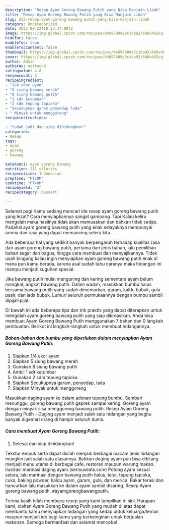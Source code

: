 ```yaml
---
description: "Resep Ayam Goreng Bawang Putih yang Bisa Manjain Lidah"
title: "Resep Ayam Goreng Bawang Putih yang Bisa Manjain Lidah"
slug: 252-resep-ayam-goreng-bawang-putih-yang-bisa-manjain-lidah
category: Uncategorized
date: 2022-08-22T18:13:37.887Z
image: https://img-global.cpcdn.com/recipes/94697909e3c1da92/680x482cq70/ayam-goreng-bawang-putih-foto-resep-utama.jpg
hideToc: false
enableToc: true
enableTocContent: false
thumbnail: https://img-global.cpcdn.com/recipes/94697909e3c1da92/680x482cq70/ayam-goreng-bawang-putih-foto-resep-utama.jpg
cover: https://img-global.cpcdn.com/recipes/94697909e3c1da92/680x482cq70/ayam-goreng-bawang-putih-foto-resep-utama.jpg
author: Admin
authorAv: notfound
ratingvalue: 4.8
reviewcount: 3
recipeingredient:
- "1/4 ekor ayam"
- "5 siung bawang merah"
- "8 siung bawang putih"
- "1 sdt ketumbar"
- "2 sdm tepung tapioka"
- "Secukupnya garam penyedap lada"
- " Minyak untuk menggoreng"
recipeinstructions:

- "Sudah jadi dan siap dihidangkan!"
categories:
- Resep
tags:
- ayam
- goreng
- bawang

katakunci: ayam goreng bawang 
nutrition: 211 calories
recipecuisine: Indonesian
preptime: "PT29M"
cooktime: "PT40M"
recipeyield: "2"
recipecategory: Dessert

---
```



Selamat pagi Kamu sedang mencari ide resep ayam goreng bawang putih yang lezat? Cara menyiapkannya sangat gampang. Tapi Kalau keliru mengolah maka hasilnya tidak akan memuaskan dan bahkan tidak sedap. Padahal ayam goreng bawang putih yang enak selayaknya mempunyai aroma dan rasa yang dapat memancing selera kita.


Ada beberapa hal yang sedikit banyak berpengaruh terhadap kualitas rasa dari ayam goreng bawang putih, pertama dari jenis bahan, lalu pemilihan bahan segar dan bagus, hingga cara membuat dan menyajikannya. Tidak usah bingung kalau ingin menyiapkan ayam goreng bawang putih enak di mana pun kamu berada, karena asal sudah tahu caranya maka hidangan ini mampu menjadi suguhan spesial.

Jika bawang putih mulai menguning dan kering sementara ayam belum mangkat, angkat bawang putih. Dalam wadah, masukkan bumbu halus bersama bawang putih yang sudah dimemarkan, garam, kaldu bubuk, gula pasir, dan lada bubuk. Lumuri seluruh permukaannya dengan bumbu sambil dipijat-pijat.


Di bawah ini ada beberapa tips dan trik praktis yang dapat diterapkan untuk mengolah ayam goreng bawang putih yang siap dikreasikan. Anda bisa membuat Ayam Goreng Bawang Putih menggunakan 7 bahan dan 0 langkah pembuatan. Berikut ini langkah-langkah untuk membuat hidangannya.

<!--inarticleads1-->

##### Bahan-bahan dan bumbu yang diperlukan dalam menyiapkan Ayam Goreng Bawang Putih:

1. Siapkan 1/4 ekor ayam
1. Siapkan 5 siung bawang merah
1. Gunakan 8 siung bawang putih
1. Ambil 1 sdt ketumbar
1. Gunakan 2 sdm tepung tapioka
1. Siapkan Secukupnya garam, penyedap, lada
1. Siapkan  Minyak untuk menggoreng


Masukkan daging ayam ke dalam adonan tepung bumbu. Sembari menunggu, goreng bawang putih geprek sampai kering. Goreng ayam dengan minyak sisa menggoreng bawang putih. Resep Ayam Goreng Bawang Putih - Daging ayam menjadi salah satu hidangan yang begitu banyak digemari orang di hampir seluruh dunia. 

<!--inarticleads2-->

##### Cara membuat Ayam Goreng Bawang Putih:


1. Selesai dan siap dihidangkan!

Tekstur empuk serta dapat diolah menjadi berbagai macam jenis hidangan mungkin jadi salah satu alasannya. Bahkan daging ayam pun bisa dibilang menjadi menu utama di berbagai cafe, restoran maupun warung makan. Ilustrasi marinasi daging ayam (seriouseats.com) Potong ayam sesuai selera, lalu marinasi dengan bawang putih halus, telur, tepung tapioka, cuka, baking powder, kaldu ayam, garam, gula, dan merica. Bakar terasi dan hancurkan lalu masukkan ke dalam ayam sambil disaring. Resep Ayam goreng bawang putih. #ayamgorengbawangputih. 

Terima kasih telah membaca resep yang kami tampilkan di sini. Harapan kami, olahan Ayam Goreng Bawang Putih yang mudah di atas dapat membantu kamu menyiapkan hidangan yang sedap untuk keluarga/teman maupun menjadi ide bagi kamu yang berkeinginan untuk berjualan makanan. Semoga bermanfaat dan selamat mencoba!
